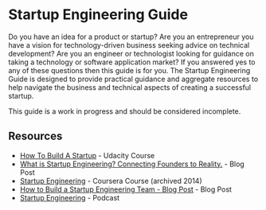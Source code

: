 # Startup Engineering Guide

Do you have an idea for a product or startup? Are you an entrepreneur you have a vision for technology-driven business seeking advice on technical development? Are you an engineer or technologist looking for guidance on taking a technology or software application market? If you answered yes to any of these questions then this guide is for you. The Startup Engineering Guide is designed to provide practical guidance and aggregate resources to help navigate the business and technical aspects of creating a successful startup.

This guide is a work in progress and should be considered incomplete.

## Resources 

- [How To Build A Startup](https://www.udacity.com/course/how-to-build-a-startup--ep245) - Udacity Course
- [What is Startup Engineering? Connecting Founders to Reality.](https://hypepotamus.com/people/what-is-startup-engineering-connecting-founders-to-reality) - Blog Post
- [Startup Engineering](https://www.youtube.com/playlist?list=PL58C6Q25sEEFVyISrZc80RhYFpyMF_DYl) - Coursera Course (archived 2014)
- [How to Build a Startup Engineering Team - Blog Post](https://increment.com/teams/how-to-build-a-startup-engineering-team/) - Blog Post
- [Startup Engineering](https://startupengineering.co/) - Podcast

